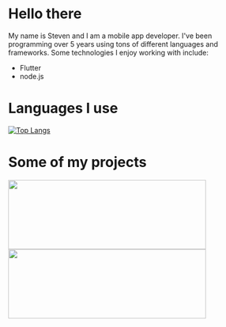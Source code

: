 # **Hello there**

My name is Steven and I am a mobile app developer. I've been programming over 5 years using tons of different languages and frameworks. Some technologies I enjoy working with include:
* Flutter
* node.js

# **Languages I use**

[![Top Langs](https://github-readme-stats.vercel.app/api/top-langs/?username=sheahann&theme=tokyonight&card_width=1000)](https://github.com/anuraghazra/github-readme-stats)

# **Some of my projects**

<a href="https://github.com/anuraghazra/github-readme-stats">
  <img align="center" width=400 height=140 src="https://github-readme-stats.vercel.app/api/pin/?username=sheahann&repo=Flutter-MySQL-Python" />
</a>
<a href="https://github.com/anuraghazra/convoychat">
  <img align="center" width=400 height=140 src="https://github-readme-stats.vercel.app/api/pin/?username=sheahann&repo=Flutter-MySQL-PHP" />
</a>
